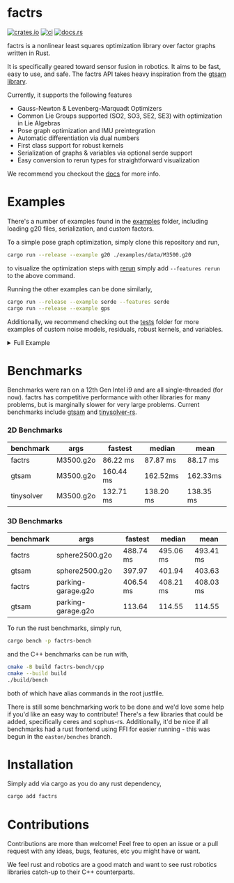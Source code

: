 # factrs

[![crates.io](https://img.shields.io/crates/v/factrs.svg)](https://crates.io/crates/factrs)
[![ci](https://github.com/rpl-cmu/factrs/actions/workflows/ci.yml/badge.svg)](https://github.com/rpl-cmu/factrs/actions/workflows/ci.yml)
[![docs.rs](https://docs.rs/factrs/badge.svg)](https://docs.rs/factrs)

factrs is a nonlinear least squares optimization library over factor graphs written in Rust.

It is specifically geared toward sensor fusion in robotics. It aims to be fast, easy to use, and safe. The factrs API takes heavy inspiration from the [gtsam library](https://gtsam.org/).

Currently, it supports the following features
- Gauss-Newton & Levenberg-Marquadt Optimizers
- Common Lie Groups supported (SO2, SO3, SE2, SE3) with optimization in Lie
  Algebras
- Pose graph optimization and IMU preintegration
- Automatic differentiation via dual numbers
- First class support for robust kernels
- Serialization of graphs & variables via optional serde support
- Easy conversion to rerun types for straightforward visualization

We recommend you checkout the [docs](https://docs.rs/factrs/latest/factrs/) for more info.

# Examples
There's a number of examples found in the [examples](/examples/) folder, including loading g20 files, serialization, and custom factors.

To a simple pose graph optimization, simply clone this repository and run,
```bash
cargo run --release --example g20 ./examples/data/M3500.g20
```
to visualize the optimization steps with [rerun](https://rerun.io) simply add `--features rerun` to the above command.

Running the other examples can be done similarly,
```bash
cargo run --release --example serde --features serde
cargo run --release --example gps
``` 

Additionally, we recommend checking out the [tests](/tests/) folder for more examples of custom noise models, residuals, robust kernels, and variables.

<details>
<summary>Full Example</summary>

```rust
use factrs::{
    core::{
        assign_symbols, fac, BetweenResidual, GaussNewton, Graph, Huber, PriorResidual, Values, SO2,
    },
    traits::*,
};

// Assign symbols to variable types
assign_symbols!(X: SO2);

fn main() {
    // Make all the values
    let mut values = Values::new();

    let x = SO2::from_theta(1.0);
    let y = SO2::from_theta(2.0);
    values.insert(X(0), SO2::identity());
    values.insert(X(1), SO2::identity());

    // Make the factors & insert into graph
    let mut graph = Graph::new();
    let res = PriorResidual::new(x.clone());
    let factor = fac![res, X(0)];
    graph.add_factor(factor);

    let res = BetweenResidual::new(y.minus(&x));
    let robust = Huber::default();
    let factor = fac![res, (X(0), X(1)), 0.1 as std, robust];
    // fac! is syntactic sugar for the following
    // let noise = GaussianNoise::from_scalar_sigma(0.1);
    // let factor = FactorBuilder::new2(res, X(0), X(1))
    //     .noise(noise)
    //     .robust(robust)
    //     .build();
    graph.add_factor(factor);

    // Optimize!
    let mut opt: GaussNewton = GaussNewton::new(graph);
    let result = opt.optimize(values).unwrap();
    println!("Results {:#}", result);
}
```
</details>

# Benchmarks
Benchmarks were ran on a 12th Gen Intel i9 and are all single-threaded (for now). factrs has competitive performance with other libraries for many problems, but is marginally slower for very large problems. Current benchmarks include [gtsam](https://github.com/borglab/gtsam/) and [tinysolver-rs](https://github.com/powei-lin/tiny-solver-rs).

### 2D Benchmarks
| benchmark  | args      | fastest   | median    | mean      |
|------------|-----------|-----------|-----------|-----------|
| factrs     | M3500.g2o | 86.22 ms  | 87.87 ms  | 88.17 ms  |
| gtsam      | M3500.g2o | 160.44 ms | 162.52ms  | 162.33ms  |
| tinysolver | M3500.g2o | 132.71 ms | 138.20 ms | 138.35 ms |

### 3D Benchmarks
| benchmark | args               | fastest   | median    | mean      |
|-----------|--------------------|-----------|-----------|-----------|
| factrs    | sphere2500.g2o     | 488.74 ms | 495.06 ms | 493.41 ms |
| gtsam     | sphere2500.g2o     | 397.97    | 401.94    | 403.63    |
| factrs    | parking-garage.g2o | 406.54 ms | 408.21 ms | 408.03 ms |
| gtsam     | parking-garage.g2o | 113.64    | 114.55    | 114.55    |


To run the rust benchmarks, simply run,
```bash
cargo bench -p factrs-bench
```
and the C++ benchmarks can be run with,
```bash
cmake -B build factrs-bench/cpp
cmake --build build
./build/bench
```

both of which have alias commands in the root justfile.

There is still some benchmarking work to be done and we'd love some help if you'd like an easy way to contribute! There's a few libraries that could be added, specifically ceres and sophus-rs. Additionally, it'd be nice if all benchmarks had a rust frontend using FFI for easier running - this was begun in the `easton/benches` branch.

# Installation
Simply add via cargo as you do any rust dependency,
```bash
cargo add factrs
```
</details>


# Contributions

Contributions are more than welcome! Feel free to open an issue or a pull request with any ideas, bugs, features, etc you might have or want. 

We feel rust and robotics are a good match and want to see rust robotics libraries catch-up to their C++ counterparts.